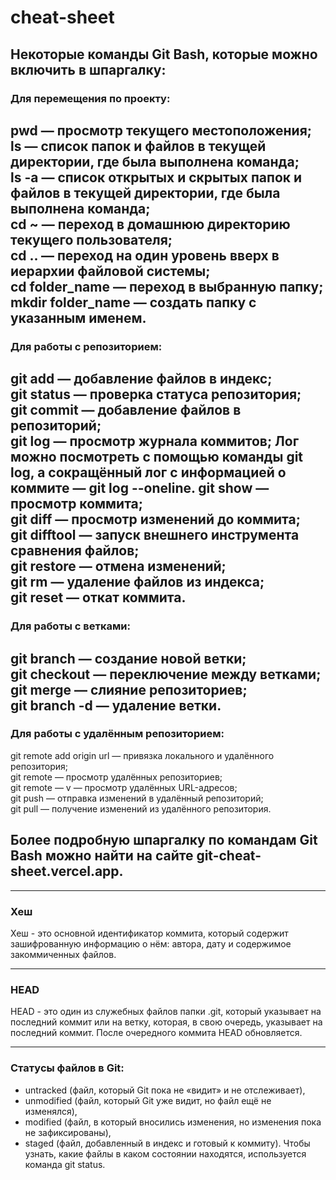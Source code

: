 # cheat-sheet  
## Некоторые команды Git Bash, которые можно включить в шпаргалку:  

### Для перемещения по проекту:  
pwd — просмотр текущего местоположения;  
ls — список папок и файлов в текущей директории, где была выполнена команда;  
ls -a — список открытых и скрытых папок и файлов в текущей директории, где была выполнена команда;  
cd ~ — переход в домашнюю директорию текущего пользователя;  
cd .. — переход на один уровень вверх в иерархии файловой системы;  
cd folder_name — переход в выбранную папку;  
mkdir folder_name — создать папку с указанным именем.  
---
### Для работы с репозиторием:  
git add — добавление файлов в индекс;  
git status — проверка статуса репозитория;  
git commit — добавление файлов в репозиторий;  
git log — просмотр журнала коммитов; Лог можно посмотреть с помощью команды git log, а сокращённый лог с информацией о коммите — git log --oneline.
git show — просмотр коммита;  
git diff — просмотр изменений до коммита;  
git difftool — запуск внешнего инструмента сравнения файлов;  
git restore — отмена изменений;  
git rm — удаление файлов из индекса;  
git reset — откат коммита.  
---
### Для работы с ветками:  
git branch — создание новой ветки;  
git checkout — переключение между ветками;  
git merge — слияние репозиториев;  
git branch -d — удаление ветки.  
---
### Для работы с удалённым репозиторием:  
git remote add origin url — привязка локального и удалённого репозитория;  
git remote — просмотр удалённых репозиториев;  
git remote — v — просмотр удалённых URL-адресов;  
git push — отправка изменений в удалённый репозиторий;  
git pull — получение изменений из удалённого репозитория.  
## Более подробную шпаргалку по командам Git Bash можно найти на сайте git-cheat-sheet.vercel.app.  
---
### Хеш 
Хеш - это основной идентификатор коммита, который содержит зашифрованную информацию о нём: автора, дату и содержимое закоммиченных файлов.

---
### HEAD 
HEAD - это один из служебных файлов папки .git, который указывает на последний коммит или на ветку, которая, в свою очередь, указывает на последний коммит. После очередного коммита HEAD обновляется.

---
### Статусы файлов в Git: 
- untracked (файл, который Git пока не «видит» и не отслеживает), 
- unmodified (файл, который Git уже видит, но файл ещё не изменялся), 
- modified (файл, в который вносились изменения, но изменения пока не зафиксированы), 
- staged (файл, добавленный в индекс и готовый к коммиту). 
Чтобы узнать, какие файлы в каком состоянии находятся, используется команда git status.
